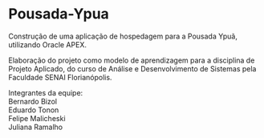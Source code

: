 # Pousada-Ypua

Construção de uma aplicação de hospedagem para a Pousada Ypuã, utilizando Oracle APEX.

Elaboração do projeto como modelo de aprendizagem para a disciplina de Projeto Aplicado, do curso de Análise e Desenvolvimento de Sistemas pela Faculdade SENAI Florianópolis.

Integrantes da equipe:
<br>Bernardo Bizol
<br>Eduardo Tonon
<br>Felipe Malicheski
<br>Juliana Ramalho
